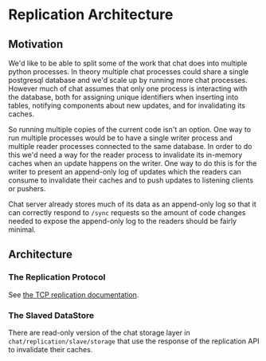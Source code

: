 # Replication Architecture

## Motivation

We'd like to be able to split some of the work that chat does into
multiple python processes. In theory multiple chat processes could
share a single postgresql database and we\'d scale up by running more
chat processes. However much of chat assumes that only one process
is interacting with the database, both for assigning unique identifiers
when inserting into tables, notifying components about new updates, and
for invalidating its caches.

So running multiple copies of the current code isn't an option. One way
to run multiple processes would be to have a single writer process and
multiple reader processes connected to the same database. In order to do
this we'd need a way for the reader process to invalidate its in-memory
caches when an update happens on the writer. One way to do this is for
the writer to present an append-only log of updates which the readers
can consume to invalidate their caches and to push updates to listening
clients or pushers.

Chat server already stores much of its data as an append-only log so that it
can correctly respond to `/sync` requests so the amount of code changes
needed to expose the append-only log to the readers should be fairly
minimal.

## Architecture

### The Replication Protocol

See [the TCP replication documentation](tcp_replication.md).

### The Slaved DataStore

There are read-only version of the chat storage layer in
`chat/replication/slave/storage` that use the response of the
replication API to invalidate their caches.
